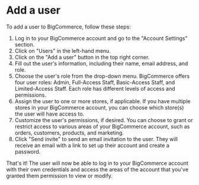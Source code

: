 # Add a user

To add a user to BigCommerce, follow these steps:

1. Log in to your BigCommerce account and go to the "Account Settings" section.
2. Click on "Users" in the left-hand menu.
3. Click on the "Add a user" button in the top right corner.
4. Fill out the user's information, including their name, email address, and role.
5. Choose the user's role from the drop-down menu. BigCommerce offers four user roles: Admin, Full-Access Staff, Basic-Access Staff, and Limited-Access Staff. Each role has different levels of access and permissions.
6. Assign the user to one or more stores, if applicable. If you have multiple stores in your BigCommerce account, you can choose which store(s) the user will have access to.
7. Customize the user's permissions, if desired. You can choose to grant or restrict access to various areas of your BigCommerce account, such as orders, customers, products, and marketing.
8. Click "Send invite" to send an email invitation to the user. They will receive an email with a link to set up their account and create a password.

That's it! The user will now be able to log in to your BigCommerce account with their own credentials and access the areas of the account that you've granted them permission to view or modify.
